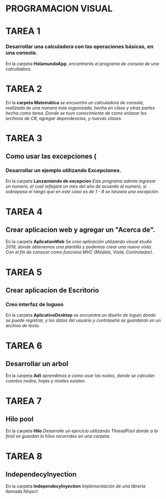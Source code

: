 # PROGRAMACION VISUAL

# TAREA 1 
### Desarrollar una calculadora con las operaciones básicas, en una consola.
 En la carpeta  __HolamundoApp__, *encontrarás el programa de consola de una calculadora.*
 
# TAREA 2
  En la  __carpeta Matemática__ *se encuentra un calculadora de consola, realizada de una manera más organizada, hecha en clase y otras partes hecha como tarea.
  Donde se tuvo conocimiento de como enlazar los archivos de C#, agregar dependencias, y nuevas clases.*
  
# TAREA 3
## Como usar las excepciones (
### Desarrollar un ejemplo utilizando Excepciones.
En la carpeta  __Lanzamiendo de excepcion__ *Este programa admite ingresar un numero, el cual reflejara un mes del año de acuerdo al numero, si sobrepasa el rango que en este caso es de 1 - 8 se lanzara una excepción.*


# TAREA 4
## Crear aplicacion web y agregar un "Acerca de".
En la carpeta __AplicationWeb__ Se *creo aplicación utilizando visual studio 2019, donde obtenemos una plantilla y podemos crear una nueva vista. Con el fin de conocer como funciona MVC (Modelo, Vista, Controlador).*

# TAREA 5
## Crear aplicacion de Escritorio
### Creo interfaz de logueo
En la carpeta  __AplicativoDesktop__  *se encuentra un diseño de loguin donde se puede registrar, y los datos del usuario y contraseña se guardaran en un archivo de texto.*
 
# TAREA 6
## Desarrollar un arbol
En la carpeta  __Adt__ *aprendimos a como usar los nodos, donde se calculan cuantos nodos, hojas y niveles existen.*

# TAREA 7
## Hilo pool
En la carpeta  __Hilo__ *Desarrolle un ejercicio utilizando ThreadPool donde a la final se guardan lo hilos recorridos en una carpeta*

# TAREA 8
## IndependecyInyection
En la carpeta  __IndependecyInyection__ *Implementación de una libreria llamada Ninject*

